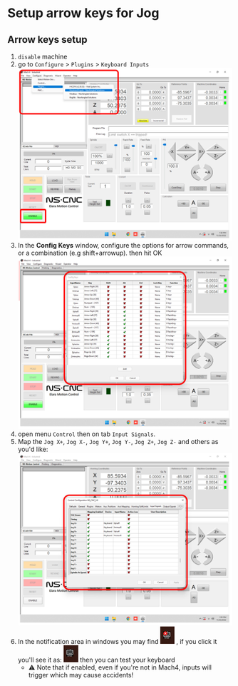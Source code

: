 # Setup arrow keys for Jog

## Arrow keys setup
1. `disable` machine
2.  go to `Configure` > `Plugins` > `Keyboard Inputs`
    ![alt text](./resources/setup_arrow_keys_for_jog/00.jpg "image")
3. In the **Config Keys** window, configure the options for arrow commands, or a combination (e.g shift+arrowup). then hit OK
    ![alt text](./resources/setup_arrow_keys_for_jog/01.jpg "image")
4. open menu `Control` then on tab `Input Signals`.
5. Map the `Jog X+`, `Jog X-`, `Jog Y+`, `Jog Y-`, `Jog Z+`, `Jog Z-` and others as you'd like:
    ![alt text](./resources/setup_arrow_keys_for_jog/02.jpg "image")
6. In the notification area in windows you may find ![alt text](./resources/setup_arrow_keys_for_jog/app-disabled.png "image") , if you click it you'll see it as: ![alt text](./resources/setup_arrow_keys_for_jog/app-enabled.png "image") then you can test your keyboard
    - ⚠️ Note that if enabled, even if you're not in Mach4, inputs will trigger which may cause accidents!
